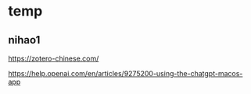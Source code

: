 # temp

## nihao1

<https://zotero-chinese.com/>

<https://help.openai.com/en/articles/9275200-using-the-chatgpt-macos-app>

